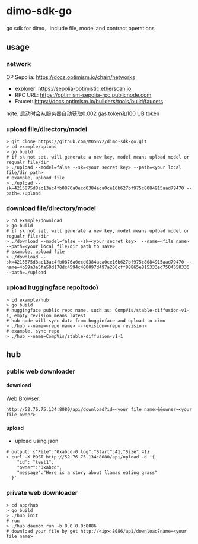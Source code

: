 # dimo-sdk-go
go sdk for dimo，include file, model and contract operations

## usage 

### network

OP Sepolia: https://docs.optimism.io/chain/networks

+ explorer: https://sepolia-optimistic.etherscan.io
+ RPC URL: https://optimism-sepolia-rpc.publicnode.com
+ Faucet: https://docs.optimism.io/builders/tools/build/faucets 

note: 启动时会从服务器自动获取0.002 gas token和100 UB token

### upload file/directory/model

```shell
> git clone https://github.com/MOSSV2/dimo-sdk-go.git
> cd example/upload
> go build
# if sk not set, will generate a new key, model means upload model or regualr file/dir
> ./upload --model=false --sk=<your secret key> --path=<your local file/dir path>
# example, upload file
> ./upload --sk=4215875d8ac13ac4fb0876a0ecd0384aca0ce16b627bf975c8084915aad79470 --path=./upload
```

### download file/directory/model

```shell
> cd example/download
> go build
# if sk not set, will generate a new key, model means upload model or regualr file/dir
> ./download --model=false --sk=<your secret key>  --name=<file name> --path=<your local file/dir path to save>
# example, upload file
> ./download --sk=4215875d8ac13ac4fb0876a0ecd0384aca0ce16b627bf975c8084915aad79470 --name=4b59a3a5fa50d178dc4594c400097d497a206cff98865e815333ed7504558336 --path=./upload
```

### upload huggingface repo(todo)

```shell
> cd example/hub
> go build
# huggingface public repo name, such as: CompVis/stable-diffusion-v1-1, empty revision means latest
# hub node will sync data from hugginface and upload to dimo
> ./hub --name=<repo name> --revision=<repo revision>
# example, sync repo
> ./hub --name=CompVis/stable-diffusion-v1-1
```

## hub 

### public web downloader

#### download
Web Browser: 

```
http://52.76.75.134:8080/api/download?id=<your file name>&&owner=<your file owner>
```

#### upload

+ upload using json 

```shell
# output: {"File":"0xabcd-0.log","Start":41,"Size":41}
> curl -X POST http://52.76.75.134:8080/api/upload -d '{
    "id": "test1", 
    "owner":"0xabcd",
    "message":"Here is a story about llamas eating grass"
  }'
```


### private web downloader

```shell
> cd app/hub
> go build
> ./hub init
# run
> ./hub daemon run -b 0.0.0.0:8086
# download your file by get http://<ip>:8086/api/download?name=<your file name> 
```